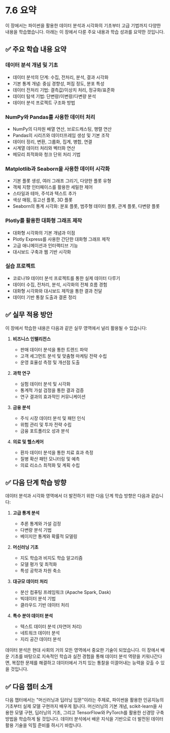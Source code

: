 # 7.6 요약

이 장에서는 파이썬을 활용한 데이터 분석과 시각화의 기초부터 고급 기법까지 다양한 내용을 학습했습니다. 아래는 이 장에서 다룬 주요 내용과 학습 성과를 요약한 것입니다.

## ✅ 주요 학습 내용 요약

### 데이터 분석 개념 및 기초
- 데이터 분석의 단계: 수집, 전처리, 분석, 결과 시각화
- 기본 통계 개념: 중심 경향성, 퍼짐 정도, 분포 특성
- 데이터 전처리 기법: 결측값/이상치 처리, 정규화/표준화
- 데이터 탐색 기법: 단변량/이변량/다변량 분석
- 데이터 분석 프로젝트 구조화 방법

### NumPy와 Pandas를 사용한 데이터 처리
- NumPy의 다차원 배열 연산, 브로드캐스팅, 행렬 연산
- Pandas의 시리즈와 데이터프레임 생성 및 기본 조작
- 데이터 정리, 변환, 그룹화, 집계, 병합, 연결
- 시계열 데이터 처리와 벡터화 연산
- 메모리 최적화와 청크 단위 처리 기법

### Matplotlib과 Seaborn을 사용한 데이터 시각화
- 기본 플롯 생성, 여러 그래프 그리기, 다양한 플롯 유형
- 객체 지향 인터페이스를 활용한 세밀한 제어
- 스타일과 테마, 주석과 텍스트 추가
- 색상 매핑, 등고선 플롯, 3D 플롯
- Seaborn의 통계 시각화: 분포 플롯, 범주형 데이터 플롯, 관계 플롯, 다변량 플롯

### Plotly를 활용한 대화형 그래프 제작
- 대화형 시각화의 기본 개념과 이점
- Plotly Express를 사용한 간단한 대화형 그래프 제작
- 고급 애니메이션과 인터랙티브 기능
- 대시보드 구축과 웹 기반 시각화

### 실습 프로젝트
- 코로나19 데이터 분석 프로젝트를 통한 실제 데이터 다루기
- 데이터 수집, 전처리, 분석, 시각화의 전체 흐름 경험
- 대화형 시각화와 대시보드 제작을 통한 결과 전달
- 데이터 기반 통찰 도출과 결론 정리

## ✅ 실무 적용 방안

이 장에서 학습한 내용은 다음과 같은 실무 영역에서 널리 활용될 수 있습니다:

1. **비즈니스 인텔리전스**
   - 판매 데이터 분석을 통한 트렌드 파악
   - 고객 세그먼트 분석 및 맞춤형 마케팅 전략 수립
   - 운영 효율성 측정 및 개선점 도출

2. **과학 연구**
   - 실험 데이터 분석 및 시각화
   - 통계적 가설 검정을 통한 결과 검증
   - 연구 결과의 효과적인 커뮤니케이션

3. **금융 분석**
   - 주식 시장 데이터 분석 및 패턴 인식
   - 위험 관리 및 투자 전략 수립
   - 금융 포트폴리오 성과 분석

4. **의료 및 헬스케어**
   - 환자 데이터 분석을 통한 치료 효과 측정
   - 질병 확산 패턴 모니터링 및 예측
   - 의료 리소스 최적화 및 계획 수립

## ✅ 다음 단계 학습 방향

데이터 분석과 시각화 영역에서 더 발전하기 위한 다음 단계 학습 방향은 다음과 같습니다:

1. **고급 통계 분석**
   - 추론 통계와 가설 검정
   - 다변량 분석 기법
   - 베이지안 통계와 확률적 모델링

2. **머신러닝 기초**
   - 지도 학습과 비지도 학습 알고리즘
   - 모델 평가 및 최적화
   - 특성 공학과 차원 축소

3. **대규모 데이터 처리**
   - 분산 컴퓨팅 프레임워크 (Apache Spark, Dask)
   - 빅데이터 분석 기법
   - 클라우드 기반 데이터 처리

4. **특수 분야 데이터 분석**
   - 텍스트 데이터 분석 (자연어 처리)
   - 네트워크 데이터 분석
   - 지리 공간 데이터 분석

데이터 분석은 현대 사회의 거의 모든 영역에서 중요한 기술이 되었습니다. 이 장에서 배운 기초를 바탕으로 지속적인 학습과 실전 경험을 통해 데이터 분석 역량을 키워나간다면, 복잡한 문제를 해결하고 데이터에서 가치 있는 통찰을 이끌어내는 능력을 갖출 수 있을 것입니다.

## ✅ 다음 챕터 소개

다음 챕터에서는 "머신러닝과 딥러닝 입문"이라는 주제로, 파이썬을 활용한 인공지능의 기초부터 실제 모델 구현까지 배우게 됩니다. 머신러닝의 기본 개념, scikit-learn을 사용한 모델 구현, 딥러닝의 기초, 그리고 TensorFlow와 PyTorch를 활용한 신경망 구축 방법을 학습하게 될 것입니다. 데이터 분석에서 배운 지식을 기반으로 더 발전된 데이터 활용 기술을 익힐 준비를 하시기 바랍니다. 
